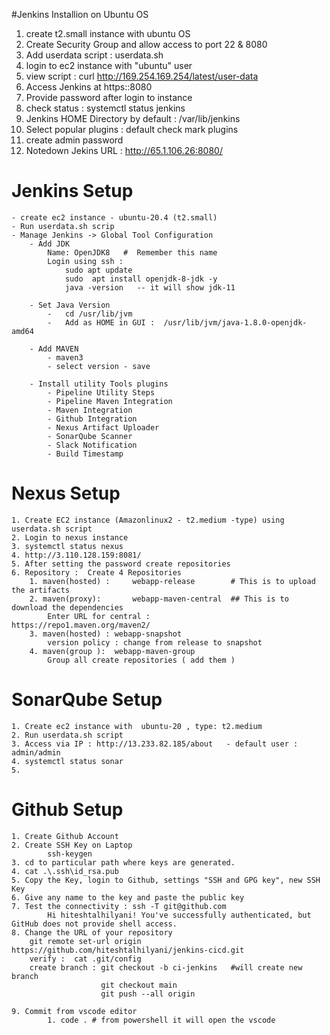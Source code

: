 #Jenkins Installion on Ubuntu OS

1. create t2.small instance with ubuntu OS
2. Create Security Group and allow access to port 22 & 8080 
3. Add userdata script : userdata.sh
4. login to ec2 instance with "ubuntu" user 
5. view script : curl http://169.254.169.254/latest/user-data
6. Access Jenkins at https:<publicIP>:8080
7. Provide password after login to instance
8. check status :  systemctl status jenkins
9. Jenkins HOME Directory by default : /var/lib/jenkins
10. Select popular plugins : default check mark plugins 
11. create admin password
12. Notedown Jekins URL : http://65.1.106.26:8080/


# Jenkins Setup 
    - create ec2 instance - ubuntu-20.4 (t2.small)
    - Run userdata.sh scrip 
    - Manage Jenkins -> Global Tool Configuration
        - Add JDK 
            Name: OpenJDK8   #  Remember this name
            Login using ssh : 
                sudo apt update
                sudo  apt install openjdk-8-jdk -y
                java -version   -- it will show jdk-11

        - Set Java Version 
            -   cd /usr/lib/jvm 
            -   Add as HOME in GUI :  /usr/lib/jvm/java-1.8.0-openjdk-amd64

        - Add MAVEN
            - maven3
            - select version - save 

        - Install utility Tools plugins
            - Pipeline Utility Steps
            - Pipeline Maven Integration 
            - Maven Integration 
            - Github Integration 
            - Nexus Artifact Uploader
            - SonarQube Scanner
            - Slack Notification 
            - Build Timestamp 

# Nexus Setup 
    1. Create EC2 instance (Amazonlinux2 - t2.medium -type) using userdata.sh script
    2. Login to nexus instance 
    3. systemctl status nexus 
    4. http://3.110.128.159:8081/
    5. After setting the password create repositories 
    6. Repository :  Create 4 Repositories
        1. maven(hosted) :     webapp-release        # This is to upload the artifacts
        2. maven(proxy):       webapp-maven-central  ## This is to download the dependencies
            Enter URL for central :         https://repo1.maven.org/maven2/
        3. maven(hosted) : webapp-snapshot
            version policy : change from release to snapshot
        4. maven(group ):  webapp-maven-group  
            Group all create repositories ( add them )


# SonarQube Setup 
    1. Create ec2 instance with  ubuntu-20 , type: t2.medium 
    2. Run userdata.sh script
    3. Access via IP : http://13.233.82.185/about   - default user : admin/admin
    4. systemctl status sonar
    5. 

# Github Setup 
    1. Create Github Account
    2. Create SSH Key on Laptop 
            ssh-keygen
    3. cd to particular path where keys are generated.
    4. cat .\.ssh\id_rsa.pub
    5. Copy the Key, login to Github, settings "SSH and GPG key", new SSH Key
    6. Give any name to the key and paste the public key 
    7. Test the connectivity : ssh -T git@github.com
            Hi hiteshtalhilyani! You've successfully authenticated, but GitHub does not provide shell access.
    8. Change the URL of your repository 
        git remote set-url origin  https://github.com/hiteshtalhilyani/jenkins-cicd.git
        verify :  cat .git/config
        create branch : git checkout -b ci-jenkins   #will create new branch
                        git checkout main 
                        git push --all origin

    9. Commit from vscode editor
            1. code . # from powershell it will open the vscode
             






            